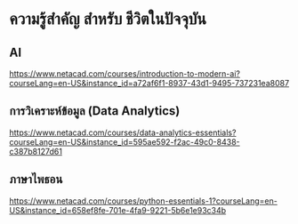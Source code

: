# ความรู้สำคัญ สำหรับ ชีวิตในปัจจุบัน
## AI
https://www.netacad.com/courses/introduction-to-modern-ai?courseLang=en-US&instance_id=a72af6f1-8937-43d1-9495-737231ea8087

## การวิเคราะห์ข้อมูล (Data Analytics)
https://www.netacad.com/courses/data-analytics-essentials?courseLang=en-US&instance_id=595ae592-f2ac-49c0-8438-c387b8127d61

## ภาษาไพธอน
https://www.netacad.com/courses/python-essentials-1?courseLang=en-US&instance_id=658ef8fe-701e-4fa9-9221-5b6e1e93c34b
